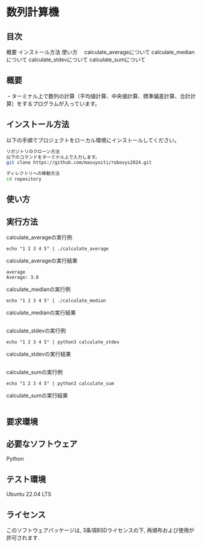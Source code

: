 # 数列計算機

## 目次
概要
インストール方法
使い方
　calculate_averageについて
  calculate_medianについて
  calculate_stdevについて
  calculate_sumについて

## 概要
・ターミナル上で数列の計算（平均値計算、中央値計算、標準偏差計算、合計計算）をするプログラムが入っています。

## インストール方法

以下の手順でプロジェクトをローカル環境にインストールしてください。

```bash
リポジトリのクローン方法
以下のコマンドをターミナル上で入力します。
git clone https://github.com/masuyoiti/robosys2024.git

ディレクトリへの移動方法
cd repository
```

## 使い方
## 実行方法

calculate_averageの実行例
```
echo "1 2 3 4 5" | ./calculate_average
```
calculate_averageの実行結果
```
average
Average: 3.0
```
calculate_medianの実行例
```
echo "1 2 3 4 5" | ./calculate_median
```
calculate_medianの実行結果
```

```
calculate_stdevの実行例
```
echo "1 2 3 4 5" | python3 calculate_stdev
```
calculate_stdevの実行結果
```

```
calculate_sumの実行例
```
echo "1 2 3 4 5" | python3 calculate_sum
```
calculate_sumの実行結果
```

```

## 要求環境
## 必要なソフトウェア
Python

## テスト環境
Ubuntu 22.04 LTS
## ライセンス
このソフトウェアパッケージは, 3条項BSDライセンスの下, 再頒布および使用が許可されます.

